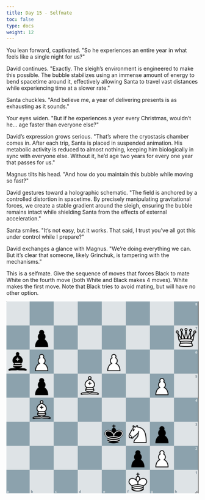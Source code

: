 ```yaml
---
title: Day 15 - Selfmate    
toc: false
type: docs
weight: 12
---
```


You lean forward, captivated. "So he experiences an entire year in what feels like a single night for us?"

David continues. "Exactly. The sleigh’s environment is engineered to make this possible. The bubble stabilizes using an immense amount of energy to bend spacetime around it, effectively allowing Santa to travel vast distances while experiencing time at a slower rate."

Santa chuckles. "And believe me, a year of delivering presents is as exhausting as it sounds."

Your eyes widen. "But if he experiences a year every Christmas, wouldn’t he... age faster than everyone else?"

David’s expression grows serious. "That’s where the cryostasis chamber comes in. After each trip, Santa is placed in suspended animation. His metabolic activity is reduced to almost nothing, keeping him biologically in sync with everyone else. Without it, he’d age two years for every one year that passes for us."

Magnus tilts his head. "And how do you maintain this bubble while moving so fast?"

David gestures toward a holographic schematic. "The field is anchored by a controlled distortion in spacetime. By precisely manipulating gravitational forces, we create a stable gradient around the sleigh, ensuring the bubble remains intact while shielding Santa from the effects of external acceleration."

Santa smiles. "It’s not easy, but it works. That said, I trust you’ve all got this under control while I prepare?"

David exchanges a glance with Magnus. "We’re doing everything we can. But it’s clear that someone, likely Grinchuk, is tampering with the mechanisms."

This is a selfmate. Give the sequence of moves that forces Black to mate White on the fourth move (both White and Black makes 4 moves). White makes the first move. Note that Black tries to avoid mating, but will have no other option.

![Stellung Tag 15](/day15.jpg "8/1p5Q/bP2P3/1p1B2P1/1B6/4kNp1/5pP1/5K2 w - - 0 1")

